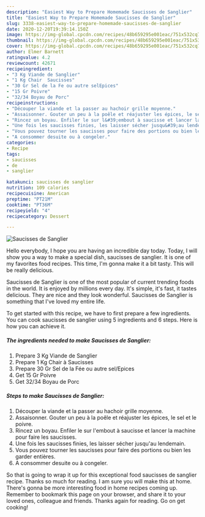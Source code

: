 ```yaml
---
description: "Easiest Way to Prepare Homemade Saucisses de Sanglier"
title: "Easiest Way to Prepare Homemade Saucisses de Sanglier"
slug: 3338-easiest-way-to-prepare-homemade-saucisses-de-sanglier
date: 2020-12-20T19:39:14.150Z
image: https://img-global.cpcdn.com/recipes/48b659295e001eac/751x532cq70/saucisses-de-sanglier-photo-principale-de-la-recette.jpg
thumbnail: https://img-global.cpcdn.com/recipes/48b659295e001eac/751x532cq70/saucisses-de-sanglier-photo-principale-de-la-recette.jpg
cover: https://img-global.cpcdn.com/recipes/48b659295e001eac/751x532cq70/saucisses-de-sanglier-photo-principale-de-la-recette.jpg
author: Elmer Barnett
ratingvalue: 4.2
reviewcount: 42671
recipeingredient:
- "3 Kg Viande de Sanglier"
- "1 Kg Chair  Saucisses"
- "30 Gr Sel de la Fe ou autre selEpices"
- "15 Gr Poivre"
- "32/34 Boyau de Porc"
recipeinstructions:
- "Découper la viande et la passer au hachoir grille moyenne."
- "Assaisonner. Gouter un peu à la poêle et réajuster les épices, le sel et le poivre."
- "Rincez un boyau. Enfiler le sur l&#39;embout à saucisse et lancer la machine pour faire les saucisses."
- "Une fois les saucisses finies, les laisser sécher jusqu&#39;au lendemain."
- "Vous pouvez tourner les saucisses pour faire des portions ou bien les garder entières."
- "A consommer desuite ou à congeler."
categories:
- Recipe
tags:
- saucisses
- de
- sanglier

katakunci: saucisses de sanglier 
nutrition: 109 calories
recipecuisine: American
preptime: "PT21M"
cooktime: "PT36M"
recipeyield: "4"
recipecategory: Dessert

---
```



![Saucisses de Sanglier](https://img-global.cpcdn.com/recipes/48b659295e001eac/751x532cq70/saucisses-de-sanglier-photo-principale-de-la-recette.jpg)

Hello everybody, I hope you are having an incredible day today. Today, I will show you a way to make a special dish, saucisses de sanglier. It is one of my favorites food recipes. This time, I'm gonna make it a bit tasty. This will be really delicious.



Saucisses de Sanglier is one of the most popular of current trending foods in the world. It is enjoyed by millions every day. It's simple, it's fast, it tastes delicious. They are nice and they look wonderful. Saucisses de Sanglier is something that I've loved my entire life.


To get started with this recipe, we have to first prepare a few ingredients. You can cook saucisses de sanglier using 5 ingredients and 6 steps. Here is how you can achieve it.

<!--inarticleads1-->

##### The ingredients needed to make Saucisses de Sanglier:

1. Prepare 3 Kg Viande de Sanglier
1. Prepare 1 Kg Chair à Saucisses
1. Prepare 30 Gr Sel de la Fée ou autre sel/Epices
1. Get 15 Gr Poivre
1. Get 32/34 Boyau de Porc




<!--inarticleads2-->

##### Steps to make Saucisses de Sanglier:

1. Découper la viande et la passer au hachoir grille moyenne.
1. Assaisonner. Gouter un peu à la poêle et réajuster les épices, le sel et le poivre.
1. Rincez un boyau. Enfiler le sur l&#39;embout à saucisse et lancer la machine pour faire les saucisses.
1. Une fois les saucisses finies, les laisser sécher jusqu&#39;au lendemain.
1. Vous pouvez tourner les saucisses pour faire des portions ou bien les garder entières.
1. A consommer desuite ou à congeler.




So that is going to wrap it up for this exceptional food saucisses de sanglier recipe. Thanks so much for reading. I am sure you will make this at home. There's gonna be more interesting food in home recipes coming up. Remember to bookmark this page on your browser, and share it to your loved ones, colleague and friends. Thanks again for reading. Go on get cooking!
